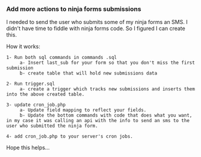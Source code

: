 ### Add more actions to ninja forms submissions ###

I needed to send the user who submits some of my ninja forms an SMS. I didn't have time to fiddle with ninja forms code. So I figured I can create this.

How it works:

	1- Run both sql commands in commands .sql
	     a- Insert last_sub for your form so that you don't miss the first submission
	     b- create table that will hold new submissions data

	2- Run trigger.sql
		 a- create a trigger which tracks new submissions and inserts them into the above created table.

	3- update cron_job.php 
		 a- Update field mapping to reflect your fields.
		 b- Update the bottom commands with code that does what you want, in my case it was calling an api with the info to send an sms to the user who submitted the ninja form.
	
	4- add cron_job.php to your server's cron jobs. 
Hope this helps...
